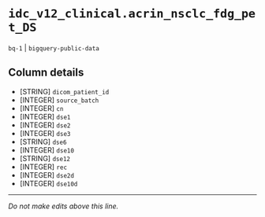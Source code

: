 # `idc_v12_clinical.acrin_nsclc_fdg_pet_DS`
`bq-1` | `bigquery-public-data`

## Column details
* [STRING]    `dicom_patient_id`
* [INTEGER]   `source_batch`
* [INTEGER]   `cn`
* [INTEGER]   `dse1`
* [INTEGER]   `dse2`
* [INTEGER]   `dse3`
* [STRING]    `dse6`
* [INTEGER]   `dse10`
* [STRING]    `dse12`
* [INTEGER]   `rec`
* [INTEGER]   `dse2d`
* [INTEGER]   `dse10d`

-------------------------------------------------------------------------------
*Do not make edits above this line.*
